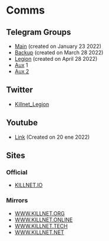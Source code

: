 # Comms

## Telegram Groups

* [Main](https://t.me/killnet\_channel) (created on January 23 2022)
* [Backup](https://t.me/killnet\_hacking) (created on March 28 2022)
* [Legion](https://t.me/s/Legion\_Russia) (created on April 28 2022)
* [Aux](https://t.me/killnetV) 1
* [Aux 2](https://t.me/killnet\_k\_hack\_russia)

## Twitter

* [Killnet\_Legion](https://twitter.com/KILLNET\_LEGION)

## Youtube

* [Link](https://www.youtube.com/channel/UCEmwpk59wpRmIzWEThWD-vw) (Created on 20 ene 2022)

## Sites

### Official

* [KILLNET.IO](http://killnet.io/)

### Mirrors

* [WWW.KILLNET.ORG](http://www.killnet.org/)
* [WWW.KILLNET.ONLINE](http://www.killnet.online/)
* [WWW.KILLNET.TECH](http://www.killnet.tech/)
* [WWW.KILLNET.NET](http://www.killnet.net/)
